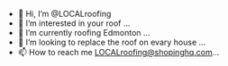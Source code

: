 - 👋 Hi, I’m @LOCALroofing
- 👀 I’m interested in your roof ...
- 🌱 I’m currently roofing Edmonton ...
- 💞️ I’m looking to replace the roof on evary house ...
- 📫 How to reach me LOCALroofing@shopinghq.com...

<!---
LOCALroofing is a ✨ special ✨ repository because its `README.md` (this file) appears on your GitHub profile.
You can click the Preview link to take a look at your changes.
--->

